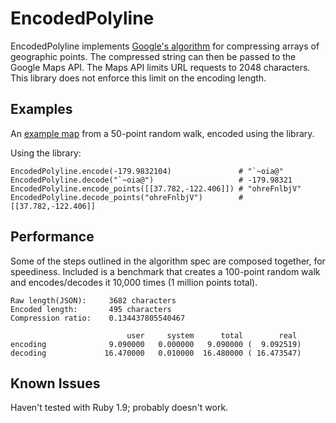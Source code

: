 # EncodedPolyline

EncodedPolyline implements [Google's algorithm](http://code.google.com/apis/maps/documentation/utilities/polylinealgorithm.html) for compressing arrays of geographic points. The compressed string can then be passed to the Google Maps API.
The Maps API limits URL requests to 2048 characters. This library does not enforce this limit on the encoding length.

## Examples

An [example map](http://maps.googleapis.com/maps/api/staticmap?size=400x400&sensor=false&path=weight:3|color:blue|enc:~fzz\]_uvsOdX`a@jR~Boe@_XfPZoe@N{N}p@jTqIxCpYvi@?yApz@{r@}HkQ|l@xi@pa@vB{IiHg`@ao@jWxA_Bi_@gN_S|\[zN}s@vy@mQ|c@bd@TyHti@x\]ca@vZ~Di}@mb@`\hPxe@hRky@~Rk`@nq@_p@t_@mUdw@oHaWc@dNus@kVz\[gu@oi@ne@}Yxg@mu@iCo}@mm@gQhMgWtc@}Kxv@x_@gSlWq|@vT{v@q{@_m@jL_Td\]
) from a 50-point random walk, encoded using the library.

Using the library:

    EncodedPolyline.encode(-179.9832104)               # "`~oia@"
    EncodedPolyline.decode("`~oia@")                   # -179.98321
    EncodedPolyline.encode_points([[37.782,-122.406]]) # "ohreFnlbjV"
    EncodedPolyline.decode_points("ohreFnlbjV")        # [[37.782,-122.406]]

## Performance

Some of the steps outlined in the algorithm spec are composed together, for speediness. Included is a benchmark that creates a 100-point random walk and encodes/decodes it 10,000 times (1 million points total).

    Raw length(JSON):     3682 characters
    Encoded length:       495 characters
    Compression ratio:    0.134437805540467

                              user     system      total        real
    encoding              9.090000   0.000000   9.090000 (  9.092519)
    decoding             16.470000   0.010000  16.480000 ( 16.473547)

## Known Issues

Haven't tested with Ruby 1.9; probably doesn't work.

